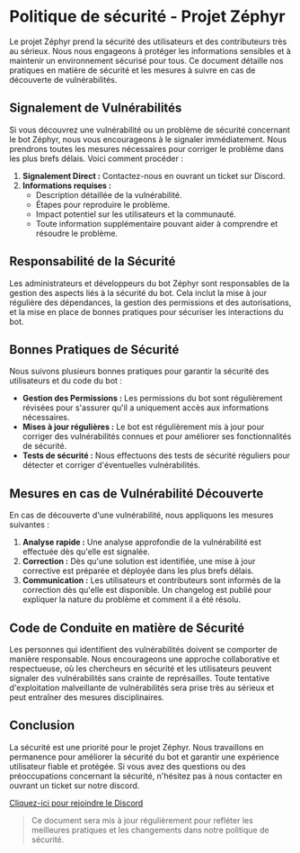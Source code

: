 # Politique de sécurité - Projet Zéphyr

Le projet Zéphyr prend la sécurité des utilisateurs et des contributeurs très au sérieux. Nous nous engageons à protéger les informations sensibles et à maintenir un environnement sécurisé pour tous. Ce document détaille nos pratiques en matière de sécurité et les mesures à suivre en cas de découverte de vulnérabilités.

## Signalement de Vulnérabilités

Si vous découvrez une vulnérabilité ou un problème de sécurité concernant le bot Zéphyr, nous vous encourageons à le signaler immédiatement. Nous prendrons toutes les mesures nécessaires pour corriger le problème dans les plus brefs délais. Voici comment procéder :

1. **Signalement Direct :** Contactez-nous en ouvrant un ticket sur Discord.
2. **Informations requises :**
   - Description détaillée de la vulnérabilité.
   - Étapes pour reproduire le problème.
   - Impact potentiel sur les utilisateurs et la communauté.
   - Toute information supplémentaire pouvant aider à comprendre et résoudre le problème.

## Responsabilité de la Sécurité

Les administrateurs et développeurs du bot Zéphyr sont responsables de la gestion des aspects liés à la sécurité du bot. Cela inclut la mise à jour régulière des dépendances, la gestion des permissions et des autorisations, et la mise en place de bonnes pratiques pour sécuriser les interactions du bot.

## Bonnes Pratiques de Sécurité

Nous suivons plusieurs bonnes pratiques pour garantir la sécurité des utilisateurs et du code du bot :

- **Gestion des Permissions :** Les permissions du bot sont régulièrement révisées pour s'assurer qu'il a uniquement accès aux informations nécessaires.
- **Mises à jour régulières :** Le bot est régulièrement mis à jour pour corriger des vulnérabilités connues et pour améliorer ses fonctionnalités de sécurité.
- **Tests de sécurité :** Nous effectuons des tests de sécurité réguliers pour détecter et corriger d'éventuelles vulnérabilités.

## Mesures en cas de Vulnérabilité Découverte

En cas de découverte d'une vulnérabilité, nous appliquons les mesures suivantes :

1. **Analyse rapide :** Une analyse approfondie de la vulnérabilité est effectuée dès qu'elle est signalée.
2. **Correction :** Dès qu'une solution est identifiée, une mise à jour corrective est préparée et déployée dans les plus brefs délais.
3. **Communication :** Les utilisateurs et contributeurs sont informés de la correction dès qu'elle est disponible. Un changelog est publié pour expliquer la nature du problème et comment il a été résolu.

## Code de Conduite en matière de Sécurité

Les personnes qui identifient des vulnérabilités doivent se comporter de manière responsable. Nous encourageons une approche collaborative et respectueuse, où les chercheurs en sécurité et les utilisateurs peuvent signaler des vulnérabilités sans crainte de représailles. Toute tentative d'exploitation malveillante de vulnérabilités sera prise très au sérieux et peut entraîner des mesures disciplinaires.

## Conclusion

La sécurité est une priorité pour le projet Zéphyr. Nous travaillons en permanence pour améliorer la sécurité du bot et garantir une expérience utilisateur fiable et protégée. Si vous avez des questions ou des préoccupations concernant la sécurité, n'hésitez pas à nous contacter en ouvrant un ticket sur notre discord.

[Cliquez-ici pour rejoindre le Discord](https://discord.gg/NE5SQwjJp4)

> Ce document sera mis à jour régulièrement pour refléter les meilleures pratiques et les changements dans notre politique de sécurité.
